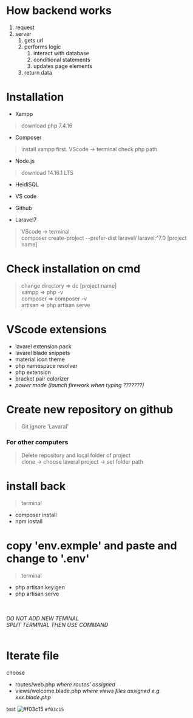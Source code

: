 # How backend works
1. request <br>
2. server <br>
   1. gets url <br>
   2. performs logic <br>
       1. interact with database <br>
       2. conditional statements <br>
       3. updates page elements <br>
   3. return data



# Installation
- Xampp
> download php 7.4.16

- Composer
> install xampp first. VScode -> terminal
    check php path

- Node.js
> download 14.16.1 LTS

- HeidiSQL

- VS code

- Github
- Laravel7
> VScode -> terminal <br>
    composer create-project --prefer-dist laravel/  laravel:^7.0 [project name]



# Check installation on cmd
> change directory => dc [project name] <br>
> xampp => php -v <br>
> composer => composer -v <br>
> artisan => php artisan serve <br>



# VScode extensions
- lavarel extension pack
- lavarel blade snippets
- material icon theme
- php namespace resolver
- php extension
- bracket pair colorizer
- *power mode (launch firework when typing ???????)*



# Create new repository on github
> Git ignore 'Lavaral'



### For other computers
> Delete repository and local folder of project <br>
> clone -> choose laveral project -> set folder path 


# install back
> terminal <br>
* composer install <br>
* npm install

# copy 'env.exmple' and paste and change to '.env'
> terminal <br>
* php artisan key:gen <br>
* php artisan serve



<br><br>
*DO NOT ADD NEW TEMINAL* <br>
*SPLIT TERMINAL THEN USE COMMAND*
<br><br>


# Iterate file
choose
- routes/web.php  *where routes' assigned*
- views/welcome.blade.php *where views files assigned* *e.g. xxx.blade.php*




test
![#f03c15](https://via.placeholder.com/15/f03c15/000000?text=+) `#f03c15`
